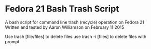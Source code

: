 # Fedora 21 Bash Trash Script
A bash script for command line trash (recycle) operation on Fedora 21
Written and tested by Aaron Williamson on February 11 2015

Use trash [file/files] to delete files
use trash -i [files] to delete files with prompt
